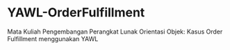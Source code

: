 # YAWL-OrderFulfillment
Mata Kuliah Pengembangan Perangkat Lunak Orientasi Objek: Kasus Order Fulfillment menggunakan YAWL
